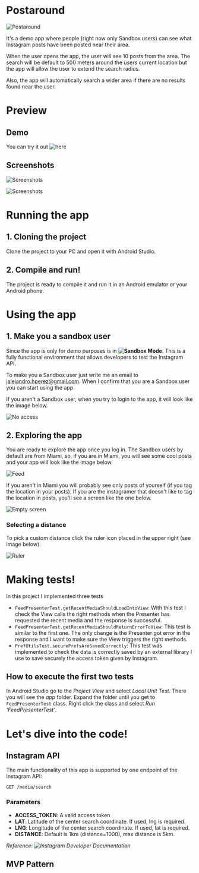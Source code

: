 # Postaround

![Postaround](/files/postaround_header.png)

It's a demo app where people (right now only Sandbox users) can see what Instagram posts have been posted near their area. 

When the user opens the app, the user will see 10 posts from the area. The search will be default to 500 meters around the users current location but the app will allow the user to extend the search radius. 

Also, the app will automatically search a wider area if there are no results found near the user.

# Preview
## Demo
You can try it out ![here](https://www.juanhernandez.work/postaround)

## Screenshots
![Screenshots](/files/first_row.png)

![Screenshots](/files/second_row.png)

# Running the app
## 1. Cloning the project
Clone the project to your PC and open it with Android Studio.
## 2. Compile and run!
The project is ready to compile it and run it in an Android emulator or your Android phone.

# Using the app
## 1. Make you a sandbox user
Since the app is only for demo purposes is in **![Sandbox Mode](https://www.instagram.com/developer/sandbox/)**. This is a fully functional environment that allows developers to test the Instagram API.

To make you a Sandbox user just write me an email to jalejandro.hperez@gmail.com. When I confirm that you are a Sandbox user you can start using the app.

If you aren't a Sandbox user, when you try to login to the app, it will look like the image below.

![No access](/files/no_access.png)

## 2. Exploring the app
You are ready to explore the app once you log in. The Sandbox users by default are from Miami, so, if you are in Miami, you will see some cool posts and your app will look like the image below.

![Feed](/files/feed.png)

If you aren't in Miami you will probably see only posts of yourself (if you tag the location in your posts). If you are the instagramer that doesn't like to tag the location in posts, you'll see a screen like the one below.

![Empty screen](/files/empty.png)

### Selecting a distance
To pick a custom distance click the ruler icon placed in the upper right (see image below).

![Ruler](/files/ruler.png)

# Making tests!
In this project I implemented three tests
* `FeedPresenterTest.getRecentMediaShouldLoadIntoView`: With this test I check the View calls the right methods when the Presenter has requested the recent media and the response is successful.
* `FeedPresenterTest.getRecentMediaShouldReturnErrorToView`: This test is similar to the first one. The only change is the Presenter got error in the response and I want to make sure the View triggers the right methods.
* `PrefUtilsTest.securePrefsAreSavedCorrectly`: This test was implemented to check the data is correctly saved by an external library I use to save securely the access token given by Instagram.

## How to execute the first two tests
In Android Studio go to the *Project View* and select *Local Unit Test*. There you will see the *app* folder. Expand the folder until you get to `FeedPresenterTest` class. Right click the class and select *Run 'FeedPresenterTest'*. 


# Let's dive into the code!
## Instagram API
The main functionality of this app is supported by one endpoint of the Instagram API:
```
GET /media/search
```
### Parameters
* **ACCESS_TOKEN**: A valid access token
* **LAT**: Latitude of the center search coordinate. If used, lng is required.
* **LNG**: Longitude of the center search coordinate. If used, lat is required.
* **DISTANCE**: Default is 1km (distance=1000), max distance is 5km.

*Reference: ![Instagram Developer Documentation](https://www.instagram.com/developer/endpoints/media/)*

## MVP Pattern